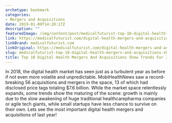 ```yaml
---
archetype: bookmark
categories:
- Mergers and Acquisitions
date: 2019-01-09T14:20:17Z
description: ""
featuredImage: /img/content/post/medicalfuturist-top-10-digital-health-mergers-and-acquisitions-show-trends-for-2019.JPG
link: https://medicalfuturist.com/digital-health-mergers-and-acquisitions-2018
linkBrand: medicalfuturist.com
linkOriginal: https://medicalfuturist.com/digital-health-mergers-and-acquisitions-2018
slug: medicalfuturist-top-10-digital-health-mergers-and-acquisitions-show-trends-for-2019
title: Top 10 Digital Health Mergers And Acquisitions Show Trends For 2019
---
```

In 2018, the digital health market has seen just as a turbulent year as before if not even more volatile and unpredictable. MobiHealthNews saw a record-breaking 56 acquisitions and mergers in the space, 13 of which had disclosed price tags totaling $7.6 billion. While the market space relentlessly expands, some trends show the maturing of the scene: growth is mainly due to the slow awakening of huge traditional healthcarepharma companies or agile tech giants, while small startups have less chance to survive on their own. Lets see the most important digital health mergers and acquisitions of last year!

